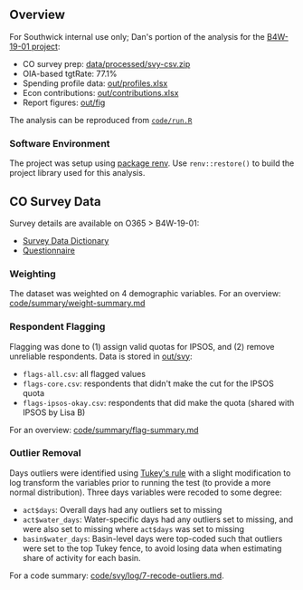
## Overview

For Southwick internal use only; Dan's portion of the analysis for the [B4W-19-01 project](https://southwickassociatesinc.sharepoint.com/sites/B4W-19-01):

- CO survey prep: [data/processed/svy-csv.zip](data/processed/svy-csv.zip)
- OIA-based tgtRate: 77.1%
- Spending profile data: [out/profiles.xlsx](out/profiles.xlsx)
- Econ contributions: [out/contributions.xlsx](out/contributions.xlsx)
- Report figures: [out/fig](out/fig)

The analysis can be reproduced from [`code/run.R`](code/run.R)

### Software Environment

The project was setup using [package renv](https://rstudio.github.io/renv/index.html). Use `renv::restore()` to build the project library used for this analysis.

## CO Survey Data

Survey details are available on O365 > B4W-19-01:

- [Survey Data Dictionary](https://southwickassociatesinc.sharepoint.com/:x:/s/B4W-19-01/EUfzP3tm7O5Kpim_RuhzFzABWy7W_i-17pSKllDirAeU9g?e=LAeALG)
- [Questionnaire](https://southwickassociatesinc.sharepoint.com/:w:/s/B4W-19-01/ESlQqzDJbg5BplbAPakEnoEBL8F7pUZLftXywcK4F01exA?e=hfEiig)

### Weighting

The dataset was weighted on 4 demographic variables. For an overview:  [code/summary/weight-summary.md](code/summary/weight-summary.md)

### Respondent Flagging

Flagging was done to (1) assign valid quotas for IPSOS, and (2) remove unreliable respondents. Data is stored in [out/svy](out/svy):

- `flags-all.csv`: all flagged values
- `flags-core.csv`: respondents that didn't make the cut for the IPSOS quota
- `flags-ipsos-okay.csv`: respondents that did make the quota (shared with IPSOS by Lisa B)

For an overview: [code/summary/flag-summary.md](code/summary/flag-summary.md)

### Outlier Removal

Days outliers were identified using [Tukey's rule]( https://en.wikipedia.org/wiki/Outlier#Tukey%27s_fences) with a slight modification to log transform the variables prior to running the test (to provide a more normal distribution). Three days variables were recoded to some degree:

- `act$days`: Overall days had any outliers set to missing
- `act$water_days`: Water-specific days had any outliers set to missing, and were also set to missing where `act$days` was set to missing
- `basin$water_days`: Basin-level days were top-coded such that outliers were set to the top Tukey fence, to avoid losing data when estimating share of activity for each basin.

For a code summary:  [code/svy/log/7-recode-outliers.md](code/svy/log/7-recode-outliers.md).
